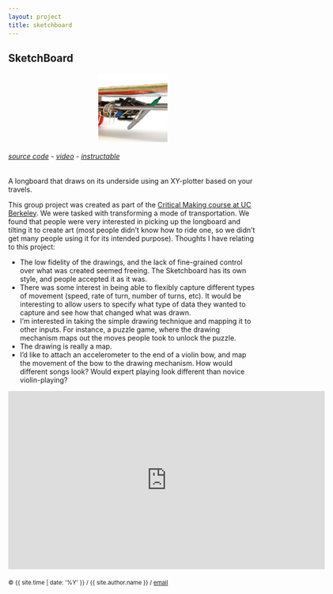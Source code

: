 ```yaml
---
layout: project
title: sketchboard
---
```


<style>
img { max-width: 500px; }
</style>

## SketchBoard

<style>
img { display: inline; }
img#sketchboard { width: 10em; }
img.proj { display: block; margin: auto; }
</style>

<img id="sketchboard" class="proj" src="/src/img/sketchboard-underbelly.jpg">


###### [source code][github] - [video][video] - [instructable][hackster-instructions]


A longboard that draws on its underside using an XY-plotter based on your travels.

This group project was created as part of the [Critical Making course at UC Berkeley][critical-making]. We were tasked with transforming a mode of transportation. We found that people were very interested in picking up the longboard and tilting it to create art (most people didn’t know how to ride one, so we didn’t get many people using it for its intended purpose). Thoughts I have relating to this project:

- The low fidelity of the drawings, and the lack of fine-grained control over what was created seemed freeing. The Sketchboard has its own style, and people accepted it as it was.
- There was some interest in being able to flexibly capture different types of movement (speed, rate of turn, number of turns, etc). It would be interesting to allow users to specify what type of data they wanted to capture and see how that changed what was drawn.
- I’m interested in taking the simple drawing technique and mapping it to other inputs. For instance, a puzzle game, where the drawing mechanism maps out the moves people took to unlock the puzzle.
- The drawing is really a map.
- I’d like to attach an accelerometer to the end of a violin bow, and map the movement of the bow to the drawing mechanism. How would different songs look? Would expert playing look different than novice violin-playing?

<center>
<iframe width="640" height="360" src="https://www.youtube.com/embed/RWuzTpak2rY" frameborder="0" allowfullscreen></iframe>
</center>

<small> &copy; {{ site.time | date: '%Y' }} / {{ site.author.name }} /
[email][mail]</small>

[mail]:mailto:molecule@berkeley.edu
[github]:https://github.com/molecule/sketchboard
[video]:https://www.youtube.com/watch?v=RWuzTpak2rY
[hackster-instructions]:https://www.hackster.io/team-sketchboard/sketchboard-282da8
[critical-making]:http://make.berkeley.edu/


